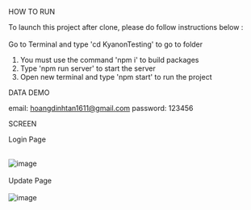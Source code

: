 HOW TO RUN

To launch this project after clone, please do follow instructions below : <br> 
<br>
Go to Terminal and type 'cd KyanonTesting' to go to folder
1. You must use the command 'npm i' to build packages
2. Type 'npm run server' to start the server
3. Open new terminal and type 'npm start' to run the project



DATA DEMO

email: hoangdinhtan1611@gmail.com password: 123456

SCREEN

Login Page
<br>
<br>

![image](https://user-images.githubusercontent.com/38500698/223657661-8b30f994-c05d-47d5-b4f2-4633521b691a.png)
<br>
<br>
Update Page
<br>
<br>
![image](https://user-images.githubusercontent.com/38500698/223657791-582e10be-6f7f-4160-918d-498bc4fe9ebd.png)
